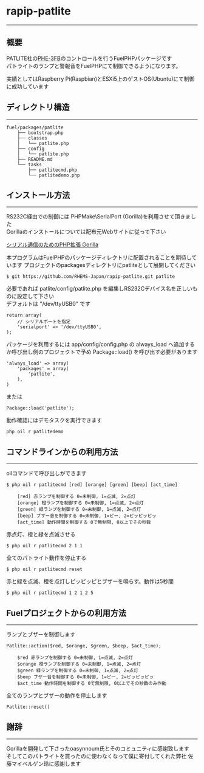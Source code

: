 # rapip-patlite
----------------

## 概要

PATLITE社の[PHE-3FB](http://www.patlite.jp/product/phe_3fbe1.html)のコントロールを行うFuelPHPパッケージです  
パトライトのランプと警報音をFuelPHPにて制御できるようになります。

実績としてはRaspberry Pi(Raspbian)とESXi5上のゲストOS(Ubuntu)にて制御に成功しています

## ディレクトリ構造
----------------


	fuel/packages/patlite
	    ├── bootstrap.php
	    ├── classes
	    │   └── patlite.php
	    ├── config
	    │   └── patlite.php
	    ├── README.md
	    └── tasks
	        ├── patlitecmd.php
	        └── patlitedemo.php

## インストール方法
----------------

RS232C経由での制御には PHPMake\SerialPort (Gorilla)を利用させて頂きました  
Gorillaのインストールについては配布元Webサイトに従って下さい

[シリアル通信のためのPHP拡張 Gorilla](http://sandbox.n-3.so/Gorilla/)

本プログラムはFuelPHPのパッケージディレクトリに配置されることを期待しています
プロジェクトのpackagesディレクトリにpatliteとして展開してください

    $ git https://github.com/RHEMS-Japan/rapip-patlite.git patlite

必要であれば patlite/config/patlite.php を編集しRS232Cデバイス名を正しいものに設定して下さい  
デフォルトは "/dev/ttyUSB0" です

	return array(
	    // シリアルポートを指定
	    'serialport' => '/dev/ttyUSB0',
	);


パッケージを利用するには app/config/config.php の always_load へ追加するか呼び出し側のプロジェクトで予め Package::load() を呼び出す必要があります

	'always_load' => array(
	    'packages' = array(
	        'patlite',
	    ),
	)

または

    Package::load('patlite');

動作確認にはデモタスクを実行できます

    php oil r patlitedemo

## コマンドラインからの利用方法
--------------------------

oilコマンドで呼び出しができます

    $ php oil r patlitecmd [red] [orange] [green] [beep] [act_time]
    
		[red] 赤ランプを制御する 0=未制御, 1=点滅, 2=点灯
		[orange] 橙ランプを制御する 0=未制御, 1=点滅, 2=点灯
		[green] 緑ランプを制御する 0=未制御, 1=点滅, 2=点灯
		[beep] ブザー音を制御する 0=未制御, 1=ピー, 2=ピッピッピッ
		[act_time] 動作時間を制御する 0で無制限, 0以上でその秒数

赤点灯、橙と緑を点滅させる

    $ php oil r patlitecmd 2 1 1

全てのパトライト動作を停止する

    $ php oil r patlitecmd reset

赤と緑を点滅、橙を点灯しピッピッピとブザーを鳴らす。動作は5秒間

    $ php oil r patlitecmd 1 2 1 2 5

## Fuelプロジェクトからの利用方法
----------------------------


ランプとブザーを制御します

    Patlite::action($red, $orange, $green, $beep, $act_time);
    
        $red 赤ランプを制御する 0=未制御, 1=点滅, 2=点灯
        $orange 橙ランプを制御する 0=未制御, 1=点滅, 2=点灯
        $green 緑ランプを制御する 0=未制御, 1=点滅, 2=点灯
        $beep ブザー音を制御する 0=未制御, 1=ピー, 2=ピッピッピッ
        $act_time 動作時間を制御する 0で無制限, 0以上でその秒数のみ作動


全てのランプとブザーの動作を停止します

    Patlite::reset()

## 謝辞
------

Gorillaを開発して下さったoasynnoum氏とそのコミュニティに感謝致します  
そしてこのパトライトを買ったのに使わなくなって僕に寄付してくれた弊社 佐藤マイベルゲン玲に感謝します  

